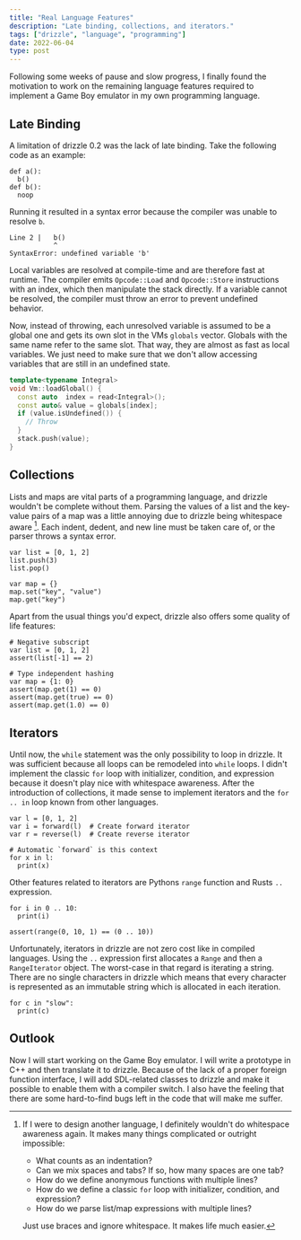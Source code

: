 ```yaml
---
title: "Real Language Features"
description: "Late binding, collections, and iterators."
tags: ["drizzle", "language", "programming"]
date: 2022-06-04
type: post
---
```

Following some weeks of pause and slow progress, I finally found the motivation to work on the remaining language features required to implement a Game Boy emulator in my own programming language.

## Late Binding
A limitation of drizzle 0.2 was the lack of late binding. Take the following code as an example:

```drizzle
def a():
  b()
def b():
  noop
```

Running it resulted in a syntax error because the compiler was unable to resolve `b`.

```
Line 2 |   b()
           ^
SyntaxError: undefined variable 'b'
```

Local variables are resolved at compile-time and are therefore fast at runtime. The compiler emits `Opcode::Load` and `Opcode::Store` instructions with an index, which then manipulate the stack directly. If a variable cannot be resolved, the compiler must throw an error to prevent undefined behavior.

Now, instead of throwing, each unresolved variable is assumed to be a global one and gets its own slot in the VMs `globals` vector. Globals with the same name refer to the same slot. That way, they are almost as fast as local variables. We just need to make sure that we don't allow accessing variables that are still in an undefined state.

```cpp
template<typename Integral>
void Vm::loadGlobal() {
  const auto  index = read<Integral>();
  const auto& value = globals[index];
  if (value.isUndefined()) {
    // Throw
  }
  stack.push(value);
}
```

## Collections
Lists and maps are vital parts of a programming language, and drizzle wouldn't be complete without them. Parsing the values of a list and the key-value pairs of a map was a little annoying due to drizzle being whitespace aware [^1]. Each indent, dedent, and new line must be taken care of, or the parser throws a syntax error.

```drizzle
var list = [0, 1, 2]
list.push(3)
list.pop()

var map = {}
map.set("key", "value")
map.get("key")
```

Apart from the usual things you'd expect, drizzle also offers some quality of life features:

```drizzle
# Negative subscript
var list = [0, 1, 2]
assert(list[-1] == 2)

# Type independent hashing
var map = {1: 0}
assert(map.get(1) == 0)
assert(map.get(true) == 0)
assert(map.get(1.0) == 0)
```

## Iterators
Until now, the `while` statement was the only possibility to loop in drizzle. It was sufficient because all loops can be remodeled into `while` loops. I didn't implement the classic `for` loop with initializer, condition, and expression because it doesn't play nice with whitespace awareness. After the introduction of collections, it made sense to implement iterators and the `for .. in` loop known from other languages.

```drizzle
var l = [0, 1, 2]
var i = forward(l)  # Create forward iterator
var r = reverse(l)  # Create reverse iterator

# Automatic `forward` is this context
for x in l:
  print(x)
```

Other features related to iterators are Pythons `range` function and Rusts `..` expression.

```drizzle
for i in 0 .. 10:
  print(i)

assert(range(0, 10, 1) == (0 .. 10))
```

Unfortunately, iterators in drizzle are not zero cost like in compiled languages. Using the `..` expression first allocates a `Range` and then a `RangeIterator` object. The worst-case in that regard is iterating a string. There are no single characters in drizzle which means that every character is represented as an immutable string which is allocated in each iteration.

```drizzle
for c in "slow":
  print(c)
```

## Outlook
Now I will start working on the Game Boy emulator. I will write a prototype in C++ and then translate it to drizzle. Because of the lack of a proper foreign function interface, I will add SDL-related classes to drizzle and make it possible to enable them with a compiler switch. I also have the feeling that there are some hard-to-find bugs left in the code that will make me suffer.

[^1]: If I were to design another language, I definitely wouldn't do whitespace awareness again. It makes many things complicated or outright impossible:

    - What counts as an indentation?
    - Can we mix spaces and tabs? If so, how many spaces are one tab?
    - How do we define anonymous functions with multiple lines?
    - How do we define a classic `for` loop with initializer, condition, and expression?
    - How do we parse list/map expressions with multiple lines?

    Just use braces and ignore whitespace. It makes life much easier.
